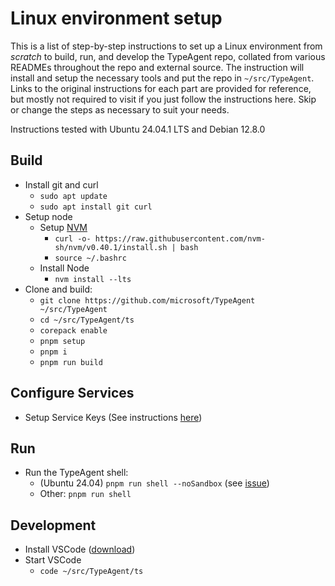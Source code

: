 # Linux environment setup

This is a list of step-by-step instructions to set up a Linux environment from _scratch_ to build, run, and develop the TypeAgent repo, collated from various READMEs throughout the repo and external source. The instruction will install and setup the necessary tools and put the repo in `~/src/TypeAgent`. Links to the original instructions for each part are provided for reference, but mostly not required to visit if you just follow the instructions here. Skip or change the steps as necessary to suit your needs.

Instructions tested with Ubuntu 24.04.1 LTS and Debian 12.8.0

## Build

- Install git and curl
  - `sudo apt update`
  - `sudo apt install git curl`
- Setup node
  - Setup [NVM](https://github.com/nvm-sh/nvm)
    - `curl -o- https://raw.githubusercontent.com/nvm-sh/nvm/v0.40.1/install.sh | bash`
    - `source ~/.bashrc`
  - Install Node
    - `nvm install --lts`
- Clone and build:
  - `git clone https://github.com/microsoft/TypeAgent ~/src/TypeAgent`
  - `cd ~/src/TypeAgent/ts`
  - `corepack enable`
  - `pnpm setup`
  - `pnpm i`
  - `pnpm run build`

## Configure Services

- Setup Service Keys (See instructions [here](./../../ts/README.md#service-keys))

## Run

- Run the TypeAgent shell:
  - (Ubuntu 24.04) `pnpm run shell --noSandbox` (see [issue](https://github.com/electron/electron/issues/18265))
  - Other: `pnpm run shell`

## Development

- Install VSCode ([download](https://code.visualstudio.com/download))
- Start VSCode
  - `code ~/src/TypeAgent/ts`
